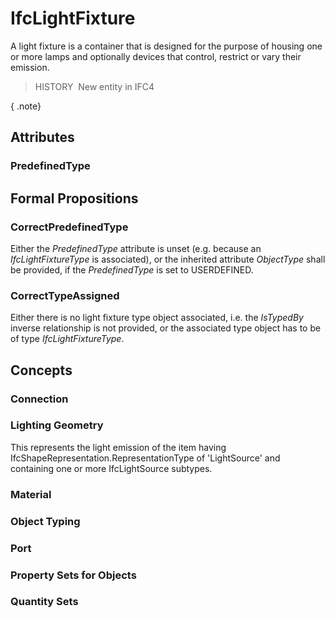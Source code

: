 # IfcLightFixture

A light fixture is a container that is designed for the purpose of housing one or more lamps and optionally devices that control, restrict or vary their emission.

> HISTORY&nbsp; New entity in IFC4

{ .note}
>

## Attributes

### PredefinedType


## Formal Propositions

### CorrectPredefinedType
Either the _PredefinedType_ attribute is unset (e.g. because an _IfcLightFixtureType_ is associated), or the inherited attribute _ObjectType_ shall be provided, if the _PredefinedType_ is set to USERDEFINED.

### CorrectTypeAssigned
Either there is no light fixture type object associated, i.e. the _IsTypedBy_ inverse relationship is not provided, or the associated type object has to be of type _IfcLightFixtureType_.

## Concepts

### Connection


### Lighting Geometry

This represents the light emission of the item having IfcShapeRepresentation.RepresentationType of 'LightSource' and containing one or more IfcLightSource subtypes.


### Material


### Object Typing


### Port


### Property Sets for Objects


### Quantity Sets


